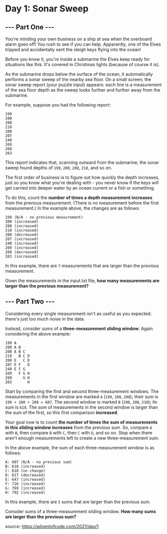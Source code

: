 # Day 1: Sonar Sweep

## --- Part One ---
You're minding your own business on a ship at sea when the overboard alarm goes off!
You rush to see if you can help. Apparently, one of the Elves tripped and accidentally
sent the sleigh keys flying into the ocean!

Before you know it, you're inside a submarine the Elves keep ready for situations like this.
It's covered in Christmas lights (because of course it is).

As the submarine drops below the surface of the ocean, it automatically performs a sonar sweep of
the nearby sea floor. On a small screen, the sonar sweep report (your puzzle input) appears: each
line is a measurement of the sea floor depth as the sweep looks further and further away from the submarine.

For example, suppose you had the following report:

```
199
200
208
210
200
207
240
269
260
263
```

This report indicates that, scanning outward from the submarine, the sonar sweep found depths of
`199`, `200`, `208`, `210`, and so on.

The first order of business is to figure out how quickly the depth increases, just so you know
what you're dealing with - you never know if the keys will get carried into deeper water by an
ocean current or a fish or something.

To do this, count the **number of times a depth measurement increases** from the previous measurement.
(There is no measurement before the first measurement.) In the example above, the changes are as follows:

```
199 (N/A - no previous measurement)
200 (increased)
208 (increased)
210 (increased)
200 (decreased)
207 (increased)
240 (increased)
269 (increased)
260 (decreased)
263 (increased)
```

In this example, there are `7` measurements that are larger than the previous measurement.

Given the measurements in the input.txt file, **how many measurements are larger than the previous measurement?**

## --- Part Two ---
Considering every single measurement isn't as useful as you expected: there's just too much noise in the data.

Instead, consider sums of a **three-measurement sliding window**. Again considering the above example:

```
199 A  
200 A B  
208 A B C  
210   B C D
200 E   C D
207 E F   D
240 E F G  
269   F G H
260     G H
263       H
```

Start by comparing the first and second three-measurement windows. The measurements in the first window are marked `A` (`199`, `200`, `208`); their sum is `199 + 200 + 208 = 607`. The second window is marked `B` (`200`, `208`, `210`); its sum is `618`. The sum of measurements in the second window is larger than the sum of the first, so this first comparison **increased**.

Your goal now is to count **the number of times the sum of measurements in this sliding window increases** from the previous sum. So, compare `A` with `B`, then compare `B` with `C`, then `C` with `D`, and so on. Stop when there aren't enough measurements left to create a new three-measurement sum.

In the above example, the sum of each three-measurement window is as follows:

```
A: 607 (N/A - no previous sum)
B: 618 (increased)
C: 618 (no change)
D: 617 (decreased)
E: 647 (increased)
F: 716 (increased)
G: 769 (increased)
H: 792 (increased)
```

In this example, there are `5` sums that are larger than the previous sum.

Consider sums of a three-measurement sliding window. **How many sums are larger than the previous sum?**

source: https://adventofcode.com/2021/day/1
